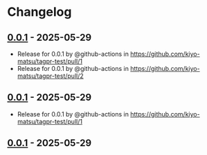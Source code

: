 # Changelog

## [0.0.1](https://github.com/kiyo-matsu/tagpr-test/commits/0.0.1) - 2025-05-29
- Release for 0.0.1 by @github-actions in https://github.com/kiyo-matsu/tagpr-test/pull/1
- Release for 0.0.1 by @github-actions in https://github.com/kiyo-matsu/tagpr-test/pull/2

## [0.0.1](https://github.com/kiyo-matsu/tagpr-test/commits/0.0.1) - 2025-05-29
- Release for 0.0.1 by @github-actions in https://github.com/kiyo-matsu/tagpr-test/pull/1

## [0.0.1](https://github.com/kiyo-matsu/tagpr-test/commits/0.0.1) - 2025-05-29
